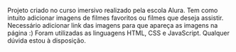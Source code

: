 Projeto criado no curso imersivo realizado pela escola Alura.
Tem como intuito adicionar imagens de filmes favoritos ou filmes que deseja assistir.
Necessário adicionar link das imagens para que apareça as imagens na página :)
Foram utilizadas as linguagens HTML, CSS e JavaScript.
Qualquer dúvida estou à disposição.
